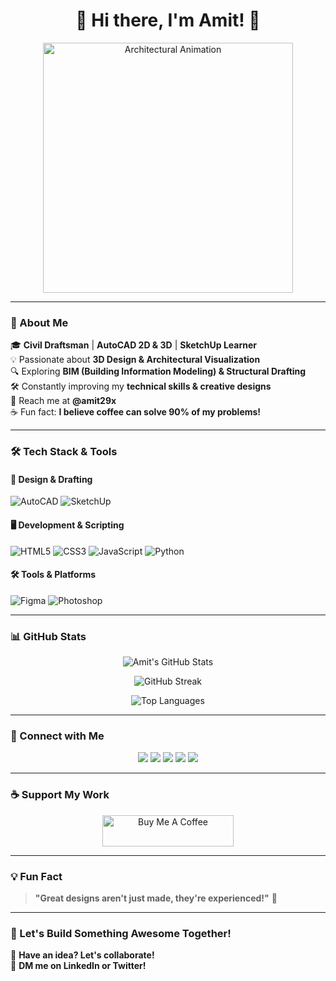 <h1 align="center">👋 Hi there, I'm Amit! 🚀</h1>

<p align="center">
  <img src="https://media2.giphy.com/media/v1.Y2lkPTc5MGI3NjExamEwMXU3cGljM2diYjJiZGYwZjhydzl0NWh5MGQ2cWR6cjYxdjF0aCZlcD12MV9pbnRlcm5hbF9naWZfYnlfaWQmY3Q9Zw/69ANOOQpYFUiJFHAVW/giphy.gif" width="400" alt="Architectural Animation">
</p>

---

### 🚀 About Me  

🎓 **Civil Draftsman** | **AutoCAD 2D & 3D** | **SketchUp Learner**  
💡 Passionate about **3D Design & Architectural Visualization**  
🔍 Exploring **BIM (Building Information Modeling) & Structural Drafting**  
🛠️ Constantly improving my **technical skills & creative designs**  
📩 Reach me at **@amit29x**  
☕ Fun fact: **I believe coffee can solve 90% of my problems!**  

---

### 🛠️ Tech Stack & Tools  

#### 🎨 **Design & Drafting**  
![AutoCAD](https://img.shields.io/badge/-AutoCAD-red?style=for-the-badge&logo=autodesk&logoColor=white)
![SketchUp](https://img.shields.io/badge/-SketchUp-blue?style=for-the-badge&logo=sketchup&logoColor=white)

#### 🖥️ **Development & Scripting**  
![HTML5](https://img.shields.io/badge/-HTML5-E34F26?style=for-the-badge&logo=html5&logoColor=white)
![CSS3](https://img.shields.io/badge/-CSS3-1572B6?style=for-the-badge&logo=css3&logoColor=white)
![JavaScript](https://img.shields.io/badge/-JavaScript-F7DF1E?style=for-the-badge&logo=javascript&logoColor=black)
![Python](https://img.shields.io/badge/-Python-3776AB?style=for-the-badge&logo=python&logoColor=white)

#### 🛠️ **Tools & Platforms**  
![Figma](https://img.shields.io/badge/-Figma-F24E1E?style=for-the-badge&logo=figma&logoColor=white)
![Photoshop](https://img.shields.io/badge/-Photoshop-31A8FF?style=for-the-badge&logo=adobe-photoshop&logoColor=white)

---

### 📊 GitHub Stats  

<p align="center">
  <img src="https://github-readme-stats.vercel.app/api?username=amit29x&show_icons=true&theme=radical" alt="Amit's GitHub Stats">
</p>

<p align="center">
  <img src="https://github-readme-streak-stats.herokuapp.com/?user=amit29x&theme=radical" alt="GitHub Streak">
</p>

<p align="center">
  <img src="https://github-readme-stats.vercel.app/api/top-langs?username=amit29x&show_icons=true&layout=compact&theme=radical" alt="Top Languages">
</p>

---

### 🔗 Connect with Me  

<p align="center">
  <a href="https://linkedin.com/in/amit29x"><img src="https://img.shields.io/badge/-LinkedIn-0A66C2?style=for-the-badge&logo=linkedin&logoColor=white"></a>
  <a href="https://www.threads.net/@amit29x"><img src="https://img.shields.io/badge/-Threads-000000?style=for-the-badge&logo=threads&logoColor=white"></a>
  <a href="https://twitter.com/amit29x"><img src="https://img.shields.io/badge/-Twitter-1DA1F2?style=for-the-badge&logo=twitter&logoColor=white"></a>
  <a href="https://instagram.com/amit29x"><img src="https://img.shields.io/badge/-Instagram-E4405F?style=for-the-badge&logo=instagram&logoColor=white"></a>
  <a href="https://www.behance.net/amit29x"><img src="https://img.shields.io/badge/-Behance-1769FF?style=for-the-badge&logo=behance&logoColor=white"></a>
</p>

---

### ☕ Support My Work  

<p align="center">
  <a href="https://www.buymeacoffee.com/amit29x"><img src="https://cdn.buymeacoffee.com/buttons/v2/default-yellow.png" height="50" width="210" alt="Buy Me A Coffee"></a>
</p>

---

### 💡 Fun Fact  

> **"Great designs aren't just made, they're experienced!"** 🚀  

---

### 🚀 Let's Build Something Awesome Together!  
💬 **Have an idea? Let's collaborate!**  
📩 **DM me on LinkedIn or Twitter!**  

